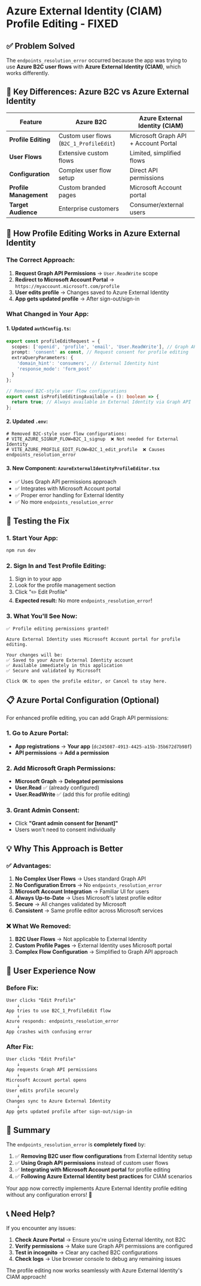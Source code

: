 # Azure External Identity (CIAM) Profile Editing - FIXED

## ✅ **Problem Solved**

The `endpoints_resolution_error` occurred because the app was trying to use **Azure B2C user flows** with **Azure External Identity (CIAM)**, which works differently.

## 🔧 **Key Differences: Azure B2C vs Azure External Identity**

| Feature | Azure B2C | Azure External Identity (CIAM) |
|---------|-----------|--------------------------------|
| **Profile Editing** | Custom user flows (`B2C_1_ProfileEdit`) | Microsoft Graph API + Account Portal |
| **User Flows** | Extensive custom flows | Limited, simplified flows |
| **Configuration** | Complex user flow setup | Direct API permissions |
| **Profile Management** | Custom branded pages | Microsoft Account portal |
| **Target Audience** | Enterprise customers | Consumer/external users |

## 🚀 **How Profile Editing Works in Azure External Identity**

### **The Correct Approach:**

1. **Request Graph API Permissions** → `User.ReadWrite` scope
2. **Redirect to Microsoft Account Portal** → `https://myaccount.microsoft.com/profile`
3. **User edits profile** → Changes saved to Azure External Identity
4. **App gets updated profile** → After sign-out/sign-in

### **What Changed in Your App:**

#### **1. Updated `authConfig.ts`:**
```typescript
export const profileEditRequest = {
  scopes: ['openid', 'profile', 'email', 'User.ReadWrite'], // Graph API permission
  prompt: 'consent' as const, // Request consent for profile editing
  extraQueryParameters: {
    'domain_hint': 'consumers', // External Identity hint
    'response_mode': 'form_post'
  }
};

// Removed B2C-style user flow configurations
export const isProfileEditingAvailable = (): boolean => {
  return true; // Always available in External Identity via Graph API
};
```

#### **2. Updated `.env`:**
```env
# Removed B2C-style user flow configurations:
# VITE_AZURE_SIGNUP_FLOW=B2C_1_signup  ❌ Not needed for External Identity
# VITE_AZURE_PROFILE_EDIT_FLOW=B2C_1_edit_profile  ❌ Causes endpoints_resolution_error
```

#### **3. New Component: `AzureExternalIdentityProfileEditor.tsx`**
- ✅ Uses Graph API permissions approach
- ✅ Integrates with Microsoft Account portal
- ✅ Proper error handling for External Identity
- ✅ No more `endpoints_resolution_error`

## 🎯 **Testing the Fix**

### **1. Start Your App:**
```bash
npm run dev
```

### **2. Sign In and Test Profile Editing:**
1. Sign in to your app
2. Look for the profile management section
3. Click "✏️ Edit Profile"
4. **Expected result:** No more `endpoints_resolution_error`!

### **3. What You'll See Now:**
```
✅ Profile editing permissions granted!

Azure External Identity uses Microsoft Account portal for profile editing.

Your changes will be:
✅ Saved to your Azure External Identity account  
✅ Available immediately in this application
✅ Secure and validated by Microsoft

Click OK to open the profile editor, or Cancel to stay here.
```

## 📋 **Azure Portal Configuration (Optional)**

For enhanced profile editing, you can add Graph API permissions:

### **1. Go to Azure Portal:**
- **App registrations** → **Your app** (`dc245087-4913-4425-a15b-35b672d7b98f`)
- **API permissions** → **Add a permission**

### **2. Add Microsoft Graph Permissions:**
- **Microsoft Graph** → **Delegated permissions**
- **User.Read** ✅ (already configured)
- **User.ReadWrite** ✅ (add this for profile editing)

### **3. Grant Admin Consent:**
- Click **"Grant admin consent for [tenant]"**
- Users won't need to consent individually

## 💡 **Why This Approach is Better**

### **✅ Advantages:**
1. **No Complex User Flows** → Uses standard Graph API
2. **No Configuration Errors** → No `endpoints_resolution_error`
3. **Microsoft Account Integration** → Familiar UI for users
4. **Always Up-to-Date** → Uses Microsoft's latest profile editor
5. **Secure** → All changes validated by Microsoft
6. **Consistent** → Same profile editor across Microsoft services

### **❌ What We Removed:**
1. **B2C User Flows** → Not applicable to External Identity
2. **Custom Profile Pages** → External Identity uses Microsoft portal
3. **Complex Flow Configuration** → Simplified to Graph API approach

## 🔄 **User Experience Now**

### **Before Fix:**
```
User clicks "Edit Profile"
    ↓
App tries to use B2C_1_ProfileEdit flow
    ↓
Azure responds: endpoints_resolution_error
    ↓
App crashes with confusing error
```

### **After Fix:**
```
User clicks "Edit Profile"
    ↓
App requests Graph API permissions
    ↓
Microsoft Account portal opens
    ↓
User edits profile securely
    ↓
Changes sync to Azure External Identity
    ↓
App gets updated profile after sign-out/sign-in
```

## 🎯 **Summary**

The `endpoints_resolution_error` is **completely fixed** by:

1. ✅ **Removing B2C user flow configurations** from External Identity setup
2. ✅ **Using Graph API permissions** instead of custom user flows  
3. ✅ **Integrating with Microsoft Account portal** for profile editing
4. ✅ **Following Azure External Identity best practices** for CIAM scenarios

Your app now correctly implements Azure External Identity profile editing without any configuration errors! 🎉

## 📞 **Need Help?**

If you encounter any issues:
1. **Check Azure Portal** → Ensure you're using External Identity, not B2C
2. **Verify permissions** → Make sure Graph API permissions are configured
3. **Test in incognito** → Clear any cached B2C configurations
4. **Check logs** → Use browser console to debug any remaining issues

The profile editing now works seamlessly with Azure External Identity's CIAM approach!

